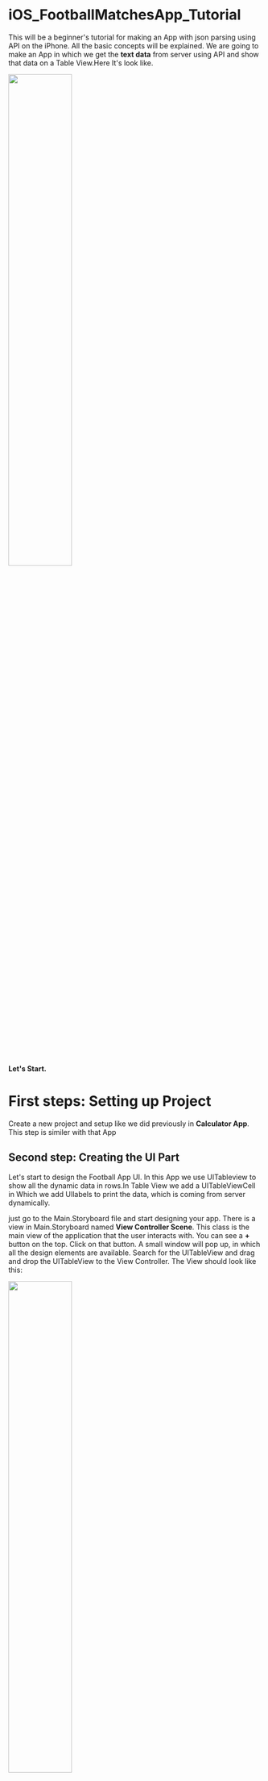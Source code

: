# iOS_FootballMatchesApp_Tutorial

This will be a beginner's tutorial for making an App with json parsing using API on the iPhone. All the basic concepts will be explained. We are going to make an App in which we get the **text data** from server using API and show that data on a Table View.Here It's look like. 

<img src="https://github.com/code-techniq/Project6_iOS_FootballMatchesApp_Doc/blob/master/ScreenShots/1.png" width="50%" height="50%">

**Let's Start.**

# First steps: Setting up Project
Create a new project and setup like we did previously in **Calculator App**. This step is similer with that App

## Second step: Creating the UI Part

Let's start to design the Football App UI. In this App we use UITableview to show all the dynamic data in rows.In Table View we add a UITableViewCell in Which we add UIlabels to print the data, which is coming from server dynamically.

just go to the Main.Storyboard file and start designing your app. There is a view in Main.Storyboard named **View Controller Scene**. This class is the main view of the application that the user interacts with. You can see a **+** button on the top.  Click on that button.  A small window will pop up, in which all the design elements are available. Search for the UITableView and drag and drop the UITableView to the View Controller. The View should look like this:

<p float="center">
  <img src="https://github.com/code-techniq/Project6_iOS_FootballMatchesApp_Doc/blob/master/ScreenShots/2.png" width="50%" height="50%">
 <img src="https://github.com/code-techniq/Project6_iOS_FootballMatchesApp_Doc/blob/master/ScreenShots/3.png" width="50%" height="50%">
</p>

After adding UITableview, add Prototype cell in UITableview from attribute Inspector.**What is Prototype Cell?**
**Prototype cells are a way to layout the look and feel of a cell inside a table view, they allow us to get a representation of how things are going to work when the application runs and data is passed into the table.**

<img src="https://github.com/code-techniq/Project6_iOS_FootballMatchesApp_Doc/blob/master/ScreenShots/4.png">

Now design the cell with UILabels. Now go to **+** button and drag drop UILabels. Change colors and fonts like we did in **Calculator Tutorial** and set all the constraints. View look like as follow.

<img src="https://github.com/code-techniq/Project6_iOS_FootballMatchesApp_Doc/blob/master/ScreenShots/5.png">

Now add a Tableview Cell class in which we set IBOutlets of UILabels of cell.
Go to **Project Navigator** -> **Right Click** -> **Select NewFile** -> **Cocoa Touch Class** -> **Set Class Name** -> **Subclass of UITbaleViewCell** -> **Language Swift**. Look like as follows. Then just go to **Main.storyboard** file and select **cell** then goto **Identity Inspector** and set **Class** your **cell class name**
<p float="center">
  <img src="https://github.com/code-techniq/Project6_iOS_FootballMatchesApp_Doc/blob/master/ScreenShots/6.png" width="45%" height="45%">
 <img src="https://github.com/code-techniq/Project6_iOS_FootballMatchesApp_Doc/blob/master/ScreenShots/7.png" width="45%" height="45%">
  <img src="https://github.com/code-techniq/Project6_iOS_FootballMatchesApp_Doc/blob/master/ScreenShots/8.png" width="45%" height="45%">
 <img src="https://github.com/code-techniq/Project6_iOS_FootballMatchesApp_Doc/blob/master/ScreenShots/9.png" width="45%" height="45%">
</p>

Now add UILabel's @IBOutlet in **MatchTVC** like we did in **Calculator Tutorial** and connect with cell.

<p float="center">
 <img src="https://github.com/code-techniq/Project6_iOS_FootballMatchesApp_Doc/blob/master/ScreenShots/10.png" width="45%" height="45%">
 <img src="https://github.com/code-techniq/Project6_iOS_FootballMatchesApp_Doc/blob/master/ScreenShots/11.png" width="45%" height="45%">
</p>

Now It's time to run the Application with static Table View Content. For this, Add Table View @IBOutlet in ViewController Class. Use TableView **Delegates & DataSource** to show the **Number of rows** and **Display Reusable cells**.
**What is TableView Delegates & DataSource**
Datasource methods are used to generate tableView cells,header and footer before they are displaying.Delegate methods provide information about these cells, header and footer along with other user action handlers like cell selection and edit.
# Delegates & DataSource
**func tableView(_ tableView: UITableView, numberOfRowsInSection section: Int) -> Int {
        }**
tableView:numberOfRowsInSection: Tells the data source to return the number of rows in a given section of a table view.


**func tableView(_ tableView: UITableView, cellForRowAt indexPath: IndexPath) -> UITableViewCell {}**
This is a DataSource method so it will be called on whichever object has declared itself as the DataSource of the UITableView. It is called when the table view actually needs to display the cell onscreen, based on the number of rows and sections (which you specify in other DataSource methods).

Now create an **Extension** in ViewController Class and add TableView Delegates & DataSource.
  
**Extensions** add new functionality to an existing class, structure, enumeration, or protocol type. This includes the ability to extend types for which you do not have access to the original source code.
viewController Class looks like as follows.

<img src="https://github.com/code-techniq/Project6_iOS_FootballMatchesApp_Doc/blob/master/ScreenShots/12.png">

Now create a Reusable Cell object in **func tableView(_ tableView: UITableView, cellForRowAt indexPath: IndexPath) -> UITableViewCell {}** to display the cell on the screen

```
        //Cell Declaration
        let cell = tableView.dequeueReusableCell(withIdentifier: "cell", for: indexPath) as! MatchTVC
         return cell
```
**dequeueReusableCell**: For performance reasons, a table view data source should generally reuse UITableViewCell objects when it assigns cells to rows in its tableView(_:cellForRowAt:) method. A table view maintains a queue or list of UITableViewCell objects that the data source has marked for reuse. Call this method from your data source object when asked to provide a new cell for the table view. This method dequeues an existing cell if one is available or creates a new one using the class or nib file you previously registered. If no cell is available for reuse and you did not register a class or nib file, this method returns nil.

Give an Idenifire to your cell in main.storyboard file and pass that Identifire to **dequeueReusableCell** like above We have given Identifire "cell".

<img src="https://github.com/code-techniq/Project6_iOS_FootballMatchesApp_Doc/blob/master/ScreenShots/13.png">

Now run the App. It will show static TableView on the Screen. Next step is to Hit an API and get data from server and set that data on Table and make it dynamic . Before moving forward Let's discuss that What is an API?

**API**: An application programming interface (API) is an interface or communication protocol between a client and a server intended to simplify the building of client-side software. It has been described as a “contract” between the client and the server, such that if the client makes a request in a specific format, it will always get a response in a specific format or initiate a defined action.
Following is a format of an API
```
"https://api.football-data.org/v2/competitions/CL/matches"
```
To download the content from server we use **Alamofire** Network Library.

Why do you need Alamofire at all? Apple already provides URLSession and other classes for downloading content via HTTP, so why complicate things with another third party library?

The short answer is Alamofire is based on URLSession, but it frees you from writing boilerplate code which makes writing networking code much easier. You can access data on the Internet with very little effort, and your code will be much cleaner and easier to read.

We add **Alamofire** dependency using **Cocoa pods** . Add pod file in your project using following link:
[Install Cocoa pods](https://guides.cocoapods.org/using/using-cocoapods.html)

After add cocoa pods please open your workspace file . You will see an another project in you existing project. Now open uor pod file and write following lines to add dependeces of third party libraries. We are using two libraries
```
target 'Football Matches' do
  
  use_frameworks!

  pod 'Alamofire'
  pod 'ReachabilitySwift', :inhibit_warnings => true

end
```
1. Alamofire(Networking Library)
2. ReachabilitySwift(Check Internet Connection)

After addition of pod file your project look like as follows.

<img src="https://github.com/code-techniq/Project6_iOS_FootballMatchesApp_Doc/blob/master/ScreenShots/14.png">

Now open ViewController.swift class and `import Alamofire`. Declare URL of Api and an array in which we will sotre the response of Api.

```  
let kBaseUrl = "https://api.football-data.org/v2/competitions/CL/matches" 
```
```
var matchesList = [[String : AnyObject]]()

```
# API Call
  Now make a function in which we call the Api and get the response and store in the array. call that function in Viewontroller.swift's  **View life cycle** method **viewDidLoad**. Now we need to check the internet connection. If Internet connection is available then we call the Api otherwise we will show the alert that Internet connection is not available 
 **Check Internet connection**
 ```
 if !NetworkReachabilityManager()!.isReachable {
            
            let alert = UIAlertController(title: "Alert", message: "No Internet Connection", preferredStyle: UIAlertController.Style.alert)
            alert.addAction(UIAlertAction(title: "Click", style: UIAlertAction.Style.default, handler: nil))
            self.present(alert, animated: true, completion: nil)
            return
            
        }
 ```
  
  If internet is avaialble then in `else` condition call the Api.
  ```
  else {
            let header: [String: String] = ["X-Auth-Token":"d082ae8b70b442de84e52a1804c39e9e"]
            request(kBaseUrl, method: .get, parameters: nil, encoding: JSONEncoding.default, headers: header)
                .responseJSON { response in
                    switch response.result {
                    case .success(_):
                    if let apiData = response.result.value as? NSDictionary {
                    if let data = apiData["competition"] as? [String : AnyObject] {
                        self.leagueNameLbl.text = data["name"] as? String ?? ""
                                }
                        if let matches = apiData["matches"] as? [[String : AnyObject]] {
                            for match in matches {
                                    self.matchesList.append(match)
                                        }
                                    }
                                    self.matchList_TableView.reloadData()
                                }
                    case .failure(let error):
                        print(error.localizedDescription)
              }
            }
          }
  ```
  above code is used for calling the Api. We have used Authorization Token in Header. Why we use Header?
  
  The HTTP Authorization request header contains the credentials to authenticate a user agent with a server, usually after the server has responded with a 401 Unauthorized status.
  
  following method is used to call the Api and get the reponse
  ```
  request(kBaseUrl, method: .get, parameters: nil, encoding: JSONEncoding.default, headers: header)
                .responseJSON { response in
                    switch response.result {
                    case .success(_):
  ```
Now first thing you need to do is print the response and analyse the response. Store the data that you need to display on Table.
```
                    if let apiData = response.result.value as? NSDictionary {
                    if let data = apiData["competition"] as? [String : AnyObject] {
                        self.leagueNameLbl.text = data["name"] as? String ?? ""
                                }
                        if let matches = apiData["matches"] as? [[String : AnyObject]] {
                            for match in matches {
                                self.matchesList.append(match)
                                        }
                                    }
                                    self.matchList_TableView.reloadData()
                                }

```
at the end reload the tableview so that all the data on table should be dynamic. 

# Set Table content dynamically

First thing is to give number of rows dynamically according to the array count.

```
func tableView(_ tableView: UITableView, numberOfRowsInSection section: Int) -> Int {
        return matchesList.count
    }
```

**Display Api data on the Cell**

```
func tableView(_ tableView: UITableView, cellForRowAt indexPath: IndexPath) -> UITableViewCell {
        
        //Cell Declaration
        let cell = tableView.dequeueReusableCell(withIdentifier: "cell", for: indexPath) as! MatchTVC
        
        //Parsing Data From The Json Object
        let score = matchesList[indexPath.row]["score"] as? [String : AnyObject] ?? [String : AnyObject]()
        let homeTeam = matchesList[indexPath.row]["homeTeam"] as? [String : AnyObject] ?? [String : AnyObject]()
        let homeTeamName = homeTeam["name"] as? String ?? ""
        
        let fullTime = score["fullTime"] as? [String : AnyObject] ?? [String : AnyObject]()
        let homeTeamScore = fullTime["homeTeam"] as? Int ?? 0
        let awayTeamcore = fullTime["awayTeam"] as? Int ?? 0
        cell.leagueTitleLbl.text = matchesList[indexPath.row]["group"] as? String ?? ""
        cell.dateLbl.text = matchesList[indexPath.row]["utcDate"] as? String ?? ""
        cell.team1NameLbl.text = homeTeamName
        return cell
        }
```

Thats It..Now fetch any value from response according to you and display on the Table Cell.👍
